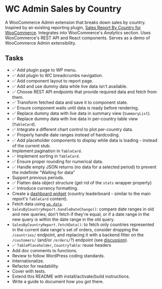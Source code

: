 # WC Admin Sales by Country

A WooCommerce Admin extension that breaks down sales by country. Inspired by an existing reporting plugin, [Sales Report By Country for WooCommerce](https://href.li/?https://www.zorem.com/products/woocommerce-sales-report-by-country/). Integrates into WooCommerce's *Analytics* section. Uses WooCommerce's REST API and React components. Serves as a demo of WooCommerce Admin extensibility.

## Tasks
* :white_check_mark: Add plugin page to WP menu.
* :white_check_mark: Add plugin to WC breadcrumbs navigation.
* :white_check_mark: Add component layout to report page.
* :white_check_mark: Add and use dummy data while live data isn't available.
* :white_check_mark: Choose REST API endpoints that provide required data and fetch from them.
* :white_check_mark: Transform fetched data and save it to component state.
* :white_check_mark: Ensure component waits until data is ready before rendering.
* :white_check_mark: Replace dummy data with live data in summary view (`SummaryList`).    
* :white_check_mark: Replace dummy data with live data in per-country table view (`TableCard`).
* :white_check_mark: Integrate a different chart control to plot per-country data.
* :white_check_mark: Properly handle date ranges instead of hardcoding.
* :white_check_mark: Add placeholder components to display while data is loading - instead of the current stub. 
* Implement pagination in `TableCard`.
* :white_check_mark: Implement sorting in `TableCard`.
* :white_check_mark: Ensure proper rounding for numerical data.
* :white_check_mark: Handle empty JSON returns (no data for a selected period) to prevent the indefinite "Waiting for data"
* Support previous periods.
* :white_check_mark: Flatten data object structure (get rid of the `stats` wrapper property)
* :white_check_mark: Introduce currency formatting.
* Create a [dashboard widget](https://github.com/woocommerce/woocommerce-admin/tree/master/docs/examples/extensions/dashboard-section) (country leaderboard - similar to the main report's `TableCard` content).
* Fetch data using [`wp.data`](https://developer.wordpress.org/block-editor/packages/packages-data/).
* `SalesByCountryReport.handleDateChange()`: compare date ranges in old and new queries; don't fetch if they're equal, or if a date range in the new query is within the date range in the old query.
* `SalesByCountryReport.fetchData()`: to fetch only countries represented in the current date range's set of orders, consider dropping the `/countries/` endpoint, and replacing it with a backend filter on the `/customers/` (and/or `/orders/`?) endpoint (see [discussion](https://a8c.slack.com/archives/GTNUWF8MT/p1585756629003400)).
* :white_check_mark: `TablePlaceholder`, `CountryTable`: reuse headers
* Add doc comments to functions.
* Review to follow WordPress coding standards.
* Internationalize.
* Refactor for readability.
* Cover with tests.
* Extend this README with install/activate/build instructions.
* Write a guide to document how you got there.
